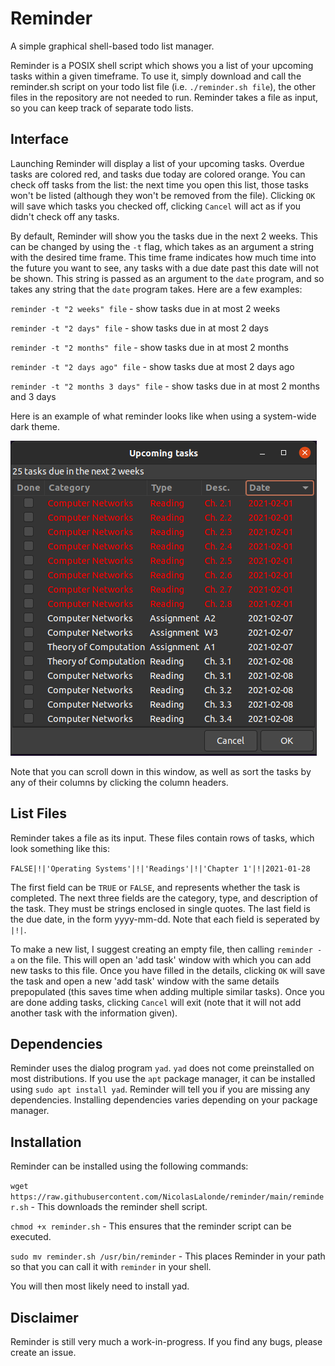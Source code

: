 # Reminder
A simple graphical shell-based todo list manager.

Reminder is a POSIX shell script which shows you a list of your upcoming tasks within a given timeframe.
To use it, simply download and call the reminder.sh script on your todo list file (i.e. `./reminder.sh file`), the other files in the repository are not needed to run.
Reminder takes a file as input, so you can keep track of separate todo lists.

## Interface
Launching Reminder will display a list of your upcoming tasks. 
Overdue tasks are colored red, and tasks due today are colored orange.
You can check off tasks from the list: the next time you open this list, those tasks won't be listed (although they won't be removed from the file).
Clicking `OK` will save which tasks you checked off, clicking `Cancel` will act as if you didn't check off any tasks.


By default, Reminder will show you the tasks due in the next 2 weeks.
This can be changed by using the `-t` flag, which takes as an argument a string with the desired time frame.
This time frame indicates how much time into the future you want to see, any tasks with a due date past this date will not be shown.
This string is passed as an argument to the `date` program, and so takes any string that the `date` program takes.
Here are a few examples:

`reminder -t "2 weeks" file` - show tasks due in at most 2 weeks

`reminder -t "2 days" file` - show tasks due in at most 2 days

`reminder -t "2 months" file` - show tasks due in at most 2 months

`reminder -t "2 days ago" file` - show tasks due at most 2 days ago

`reminder -t "2 months 3 days" file` - show tasks due in at most 2 months and 3 days

Here is an example of what reminder looks like when using a system-wide dark theme.

![Reminder Example](https://raw.githubusercontent.com/NicolasLalonde/reminder/main/reminder.png)

Note that you can scroll down in this window, as well as sort the tasks by any of their columns by clicking the column headers.

## List Files
Reminder takes a file as its input. These files contain rows of tasks, which look something like this:

`FALSE|!|'Operating Systems'|!|'Readings'|!|'Chapter 1'|!|2021-01-28`

The first field can be `TRUE` or `FALSE`, and represents whether the task is completed.
The next three fields are the category, type, and description of the task. They must be strings enclosed in single quotes. 
The last field is the due date, in the form yyyy-mm-dd.
Note that each field is seperated by `|!|`. 

To make a new list, I suggest creating an empty file, then calling `reminder -a` on the file.
This will open an 'add task' window with which you can add new tasks to this file.
Once you have filled in the details, clicking `OK` will save the task and open a new 'add task' window with the same details prepopulated (this saves time when adding multiple similar tasks).
Once you are done adding tasks, clicking `Cancel` will exit (note that it will not add another task with the information given).

## Dependencies
Reminder uses the dialog program `yad`. `yad` does not come preinstalled on most distributions. If you use the `apt` package manager, it can be installed using `sudo apt install yad`. Reminder will tell you if you are missing any dependencies. Installing dependencies varies depending on your package manager.

## Installation
Reminder can be installed using the following commands:

`wget https://raw.githubusercontent.com/NicolasLalonde/reminder/main/reminder.sh` - This downloads the reminder shell script.

`chmod +x reminder.sh` - This ensures that the reminder script can be executed.

`sudo mv reminder.sh /usr/bin/reminder` - This places Reminder in your path so that you can call it with `reminder` in your shell.

You will then most likely need to install yad.

## Disclaimer
Reminder is still very much a work-in-progress. If you find any bugs, please create an issue.
